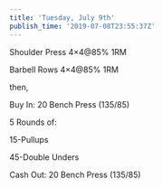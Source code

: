 ```yaml
---
title: 'Tuesday, July 9th'
publish_time: '2019-07-08T23:55:37Z'
---
```


Shoulder Press 4×4\@85% 1RM

Barbell Rows 4×4\@85% 1RM

then,

Buy In: 20 Bench Press (135/85)

5 Rounds of:

15-Pullups

45-Double Unders

Cash Out: 20 Bench Press (135/85)
